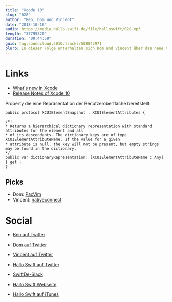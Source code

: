 ```yaml
---
title: "Xcode 10"
slug: "028"
author: "Ben, Dom und Vincent"
date: "2018-10-16"
audio: https://media.hallo-swift.de/file/halloswift/028.mp3
length: "37795320"
duration: "00:44:59"
guid: tag:soundcloud,2010:tracks/508843971
blurb: In dieser Folge unterhalten sich Dom und Vincent über das neue Xcode 10.0.
---
```


# Links

- [What's new in Xcode](developer.apple.com/xcode/whats-new/)
- [Release Notes of Xcode 10](developer.apple.com/documentation/x…0_release_notes)

Property die eine Repräsentation der Benutzeroberfläche bereitstellt:

```
public protocol XCUIElementSnapshot : XCUIElementAttributes {

/*!
* Returns a hierarchical dictionary representation with standard attributes for the element and all
* of its descendants. The dictionary keys are of type XCUIElementAttributeName. If the value for a given
* attribute is null, the key will not be present, but empty strings may be found in the dictionary.
*/
public var dictionaryRepresentation: [XCUIElementAttributeName : Any] { get }
}
```

## Picks

- Dom: [PacVim](github.com/jmoon018/PacVim)
- Vincent: [nativeconnect](nativeconnect.app/)

# Social

- [Ben auf Twitter](https://twitter.com/benchr)
- [Dom auf Twitter](https://twitter.com/swiftpainless)
- [Vincent auf Twitter](https://twitter.com/regexident)
- [Hallo Swift auf Twitter](https://twitter.com/hallo_swift)
- [SwiftDe-Slack](http://slack.swiftde.net)

- [Hallo Swift Webseite](http://hallo-swift.de)
- [Hallo Swift auf iTunes](https://itunes.apple.com/de/podcast/hallo-swift/id1225721421?mt=2)
